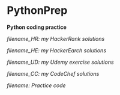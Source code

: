 # PythonPrep
**Python coding practice**

*filename_HR: my HackerRank solutions*

*filename_HE: my HackerEarch solutions*

*filename_UD: my Udemy exercise solutions*

*filename_CC: my CodeChef solutions*

*filename: Practice code*
